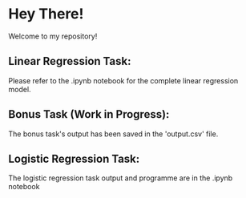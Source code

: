 # Hey There!
Welcome to my repository!
## Linear Regression Task:
Please refer to the .ipynb notebook for the complete linear regression model.
## Bonus Task (Work in Progress):
The bonus task's output has been saved in the 'output.csv' file.
## Logistic Regression Task:
The logistic regression task output and programme are in the .ipynb notebook
